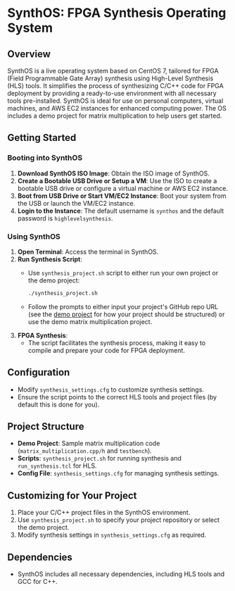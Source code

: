 # SynthOS: FPGA Synthesis Operating System

## Overview

SynthOS is a live operating system based on CentOS 7, tailored for FPGA (Field Programmable Gate Array) synthesis using High-Level Synthesis (HLS) tools. It simplifies the process of synthesizing C/C++ code for FPGA deployment by providing a ready-to-use environment with all necessary tools pre-installed. SynthOS is ideal for use on personal computers, virtual machines, and AWS EC2 instances for enhanced computing power. The OS includes a demo project for matrix multiplication to help users get started.

## Getting Started

### Booting into SynthOS

1. **Download SynthOS ISO Image**: Obtain the ISO image of SynthOS.
2. **Create a Bootable USB Drive or Setup a VM**: Use the ISO to create a bootable USB drive or configure a virtual machine or AWS EC2 instance.
3. **Boot from USB Drive or Start VM/EC2 Instance**: Boot your system from the USB or launch the VM/EC2 instance.
4. **Login to the Instance**: The default username is ```synthos``` and the default password is ```highlevelsynthesis```.

### Using SynthOS

1. **Open Terminal**: Access the terminal in SynthOS.
2. **Run Synthesis Script**:
   - Use `synthesis_project.sh` script to either run your own project or the demo project:
   
     ```bash
     ./synthesis_project.sh
     ```
   - Follow the prompts to either input your project's GitHub repo URL (see the [demo project](https://github.com/mbulling/SynthOS/tree/main/project_src) for how your project should be structured) or use the demo matrix multiplication project.
3. **FPGA Synthesis**:
   - The script facilitates the synthesis process, making it easy to compile and prepare your code for FPGA deployment.

## Configuration

- Modify `synthesis_settings.cfg` to customize synthesis settings.
- Ensure the script points to the correct HLS tools and project files (by default this is done for you).

## Project Structure

- **Demo Project**: Sample matrix multiplication code (`matrix_multiplication.cpp/h` and `testbench`).
- **Scripts**: `synthesis_project.sh` for running synthesis and `run_synthesis.tcl` for HLS.
- **Config File**: `synthesis_settings.cfg` for managing synthesis settings.

## Customizing for Your Project

1. Place your C/C++ project files in the SynthOS environment.
2. Use `synthesis_project.sh` to specify your project repository or select the demo project.
3. Modify synthesis settings in `synthesis_settings.cfg` as required.

## Dependencies

- SynthOS includes all necessary dependencies, including HLS tools and GCC for C++.
